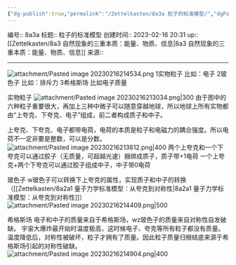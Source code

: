 ```yaml
---
{"dg-publish":true,"permalink":"/Zettelkasten/8a3a 粒子的标准模型/","dgPassFrontmatter":true}
---
```


编号:: 8a3a
标题:: 粒子的标准模型
创建时间:: 2023-02-16 20:31
up:: [[Zettelkasten/8a3 自然现象的三重本质：能量、物质、信息\|8a3 自然现象的三重本质：能量、物质、信息]]
来源:: 

---
![attachment/Pasted image 20230216214534.png](/img/user/attachment/Pasted%20image%2020230216214534.png)
1实物粒子  比如：电子
2玻色子    比如：排斥力
3希格斯场   比如电子质量

实物粒子
![attachment/Pasted image 20230216213034.png|300](/img/user/attachment/Pasted%20image%2020230216213034.png)
由于图中的六种粒子重要很大，再加上三种中微子可以随意穿越地球，所以地球上所有实物都由“上夸克、下夸克、电子”组成，前二者构成质子和中子。

上夸克、下夸克、电子都带电荷，电荷的本质是粒子和电磁力的耦合强度。所以电荷不一定非要是整数，可以是分数。
![attachment/Pasted image 20230216213612.png|400](/img/user/attachment/Pasted%20image%2020230216213612.png)
两个上夸克和一个下夸克可以通过胶子（无质量，可超越光速）捆绑成质子，质子带+1电荷
一个上夸克+两个下夸克可以通过胶子组成中子，中子带0电荷

玻色子
w玻色子可以转换下上夸克的属性，实现质子和中子的转换（[[Zettelkasten/8a2a1 量子力学标准模型：从夸克到对称性\|8a2a1 量子力学标准模型：从夸克到对称性]]）
![attachment/Pasted image 20230216214409.png|500](/img/user/attachment/Pasted%20image%2020230216214409.png)

希格斯场
电子和中子的质量来自于希格斯场，wz玻色子的质量来自对称性自发破缺。
宇宙大爆炸最开始时温度极高，这时候电子、夸克等所有粒子都没有质量。温度降低后，对称性被破坏，粒子才拥有了质量。因此粒子质量归根结底来源于希格斯场引起的对称性破缺。
![attachment/Pasted image 20230216214904.png|400](/img/user/attachment/Pasted%20image%2020230216214904.png)